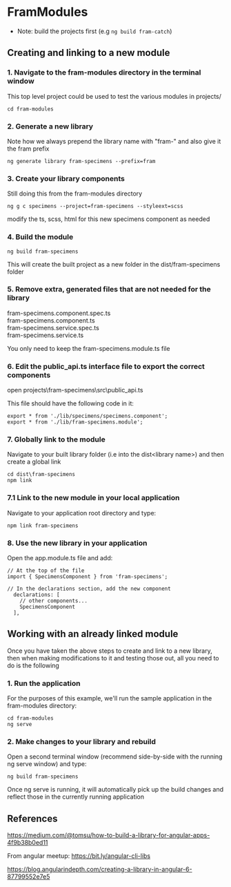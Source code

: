 # FramModules

* Note: build the projects first (e.g `ng build fram-catch`)

## Creating and linking to a new module

### 1. Navigate to the fram-modules directory in the terminal window

This top level project could be used to test the various modules in projects/ 

`cd fram-modules`

### 2. Generate a new library

Note how we always prepend the library name with "fram-" and also give it the fram prefix

`ng generate library fram-specimens --prefix=fram`

### 3. Create your library components
Still doing this from the fram-modules directory

`ng g c specimens --project=fram-specimens --styleext=scss`

modify the ts, scss, html for this new specimens component as needed

### 4. Build the module

`ng build fram-specimens`

This will create the built project as a new folder in the dist/fram-specimens folder

### 5. Remove extra, generated files that are not needed for the library

fram-specimens.component.spec.ts  
fram-specimens.component.ts  
fram-specimens.service.spec.ts  
fram-specimens.service.ts  

You only need to keep the fram-specimens.module.ts file

### 6. Edit the public_api.ts interface file to export the correct components

open projects\fram-specimens\src\public_api.ts

This file should have the following code in it:

```
export * from './lib/specimens/specimens.component';
export * from './lib/fram-specimens.module';
```

### 7. Globally link to the module

Navigate to your built library folder (i.e into the dist\<library name>) and then create a global link

```
cd dist\fram-specimens
npm link
```

### 7.1 Link to the new module in your local application

Navigate to your application root directory and type:

`npm link fram-specimens`

### 8. Use the new library in your application

Open the app.module.ts file and add:

```
// At the top of the file
import { SpecimensComponent } from 'fram-specimens';

// In the declarations section, add the new component
  declarations: [
    // other components...
    SpecimensComponent
  ],
```

## Working with an already linked module

Once you have taken the above steps to create and link to a new library, then when making modifications to it and testing those out, all you need to do is the following

### 1. Run the application
For the purposes of this example, we'll run the sample application in the fram-modules directory:
```
cd fram-modules
ng serve
```

### 2. Make changes to your library and rebuild

Open a second terminal window (recommend side-by-side with the running ng serve window) and type:

`ng build fram-specimens`

Once ng serve is running, it will automatically pick up the build changes and reflect those in the currently running application

## References  

https://medium.com/@tomsu/how-to-build-a-library-for-angular-apps-4f9b38b0ed11

From angular meetup:
https://bit.ly/angular-cli-libs

https://blog.angularindepth.com/creating-a-library-in-angular-6-87799552e7e5
